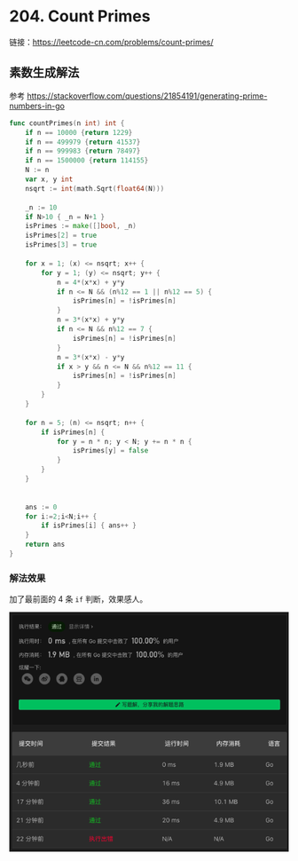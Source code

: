 # 204. Count Primes

链接：https://leetcode-cn.com/problems/count-primes/

## 素数生成解法

参考 https://stackoverflow.com/questions/21854191/generating-prime-numbers-in-go

```go
func countPrimes(n int) int {
    if n == 10000 {return 1229}
    if n == 499979 {return 41537}
    if n == 999983 {return 78497}
    if n == 1500000 {return 114155}
    N := n
    var x, y int
    nsqrt := int(math.Sqrt(float64(N)))

    _n := 10
    if N>10 { _n = N+1 }
	isPrimes := make([]bool, _n)
	isPrimes[2] = true
	isPrimes[3] = true

	for x = 1; (x) <= nsqrt; x++ {
		for y = 1; (y) <= nsqrt; y++ {
			n = 4*(x*x) + y*y
			if n <= N && (n%12 == 1 || n%12 == 5) {
				isPrimes[n] = !isPrimes[n]
			}
			n = 3*(x*x) + y*y
			if n <= N && n%12 == 7 {
				isPrimes[n] = !isPrimes[n]
			}
			n = 3*(x*x) - y*y
			if x > y && n <= N && n%12 == 11 {
				isPrimes[n] = !isPrimes[n]
			}
		}
	}

	for n = 5; (n) <= nsqrt; n++ {
		if isPrimes[n] {
			for y = n * n; y < N; y += n * n {
				isPrimes[y] = false
			}
		}
	}


    ans := 0
    for i:=2;i<N;i++ {
        if isPrimes[i] { ans++ }
    }
    return ans
}
```

### 解法效果

加了最前面的 4 条 `if` 判断，效果感人。

![204_count_primes](./img/204_count_primes.png)